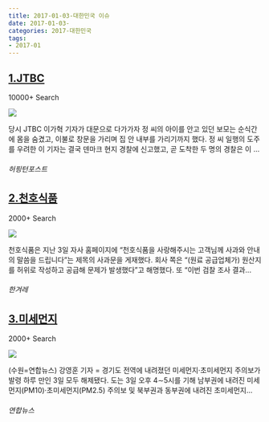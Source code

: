 ```yaml
---
title: 2017-01-03-대한민국 이슈
date: 2017-01-03-
categories: 2017-대한민국
tags: 
- 2017-01
---
```


[1.JTBC](http://www.huffingtonpost.kr/2017/01/02/story_n_13927254.html)
--

10000+ Search

![](http:)

당시 JTBC 이가혁 기자가 대문으로 다가가자 정 씨의 아이를 안고 있던 보모는 순식간에 몸을 숨겼고, 이불로 창문을 가리며 집 안 내부를 가리기까지 했다. 정 씨 일행의 도주를 우려한 이 기자는 결국 덴마크 현지 경찰에 신고했고, 곧 도착한 두 명의 경찰은 이 ...
###### 허핑턴포스트

[2.천호식품](http://www.hani.co.kr/arti/society/society_general/777284.html)
--

2000+ Search

![](http:)

천호식품은 지난 3일 자사 홈페이지에 “천호식품을 사랑해주시는 고객님께 사과와 안내의 말씀을 드립니다”는 제목의 사과문을 게재했다. 회사 쪽은 “(원료 공급업체가) 원산지를 허위로 작성하고 공급해 문제가 발생했다”고 해명했다. 또 “이번 검찰 조사 결과...
###### 한겨레

[3.미세먼지](http://www.yonhapnews.co.kr/bulletin/2017/01/03/0200000000AKR20170103091651061.HTML)
--

2000+ Search

![](http:)

(수원=연합뉴스) 강영훈 기자 = 경기도 전역에 내려졌던 미세먼지·초미세먼지 주의보가 발령 하루 만인 3일 모두 해제됐다. 도는 3일 오후 4∼5시를 기해 남부권에 내려진 미세먼지(PM10)·초미세먼지(PM2.5) 주의보 및 북부권과 동부권에 내려진 초미세먼지...
###### 연합뉴스

